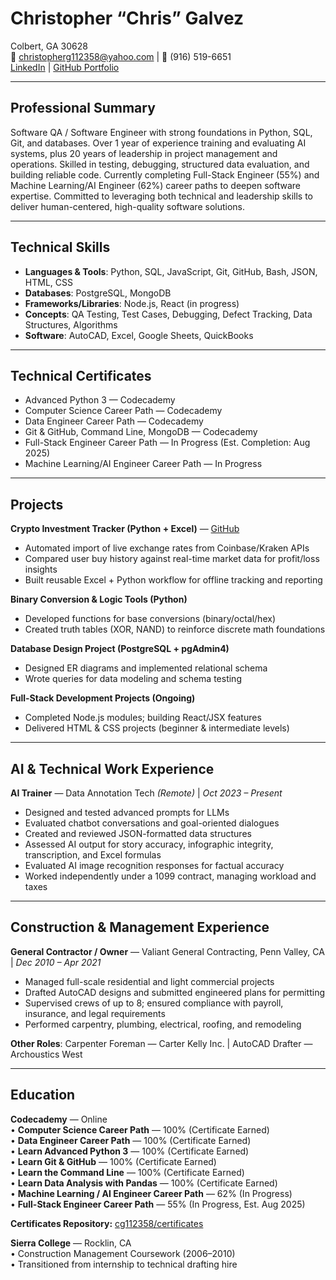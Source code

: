 # Christopher “Chris” Galvez
Colbert, GA 30628  
📧 [christopherg112358@yahoo.com](mailto:christopherg112358@yahoo.com) | 📱 (916) 519-6651  
[LinkedIn](https://www.linkedin.com/in/christopher-galvez-98bb5333b) | [GitHub Portfolio](https://github.com/cg112358/crypto-price-tracker)

---

## Professional Summary
Software QA / Software Engineer with strong foundations in Python, SQL, Git, and databases. Over 1 year of experience training and evaluating AI systems, plus 20 years of leadership in project management and operations. Skilled in testing, debugging, structured data evaluation, and building reliable code. Currently completing Full-Stack Engineer (55%) and Machine Learning/AI Engineer (62%) career paths to deepen software expertise. Committed to leveraging both technical and leadership skills to deliver human-centered, high-quality software solutions.

---

## Technical Skills
- **Languages & Tools**: Python, SQL, JavaScript, Git, GitHub, Bash, JSON, HTML, CSS  
- **Databases**: PostgreSQL, MongoDB  
- **Frameworks/Libraries**: Node.js, React (in progress)  
- **Concepts**: QA Testing, Test Cases, Debugging, Defect Tracking, Data Structures, Algorithms  
- **Software**: AutoCAD, Excel, Google Sheets, QuickBooks  

---

## Technical Certificates
- Advanced Python 3 — Codecademy  
- Computer Science Career Path — Codecademy  
- Data Engineer Career Path — Codecademy  
- Git & GitHub, Command Line, MongoDB — Codecademy  
- Full-Stack Engineer Career Path — In Progress (Est. Completion: Aug 2025)  
- Machine Learning/AI Engineer Career Path — In Progress  

---

## Projects
**Crypto Investment Tracker (Python + Excel)** — [GitHub](https://github.com/cg112358/crypto-price-tracker)  
- Automated import of live exchange rates from Coinbase/Kraken APIs  
- Compared user buy history against real-time market data for profit/loss insights  
- Built reusable Excel + Python workflow for offline tracking and reporting  

**Binary Conversion & Logic Tools (Python)**  
- Developed functions for base conversions (binary/octal/hex)  
- Created truth tables (XOR, NAND) to reinforce discrete math foundations  

**Database Design Project (PostgreSQL + pgAdmin4)**  
- Designed ER diagrams and implemented relational schema  
- Wrote queries for data modeling and schema testing  

**Full-Stack Development Projects (Ongoing)**  
- Completed Node.js modules; building React/JSX features  
- Delivered HTML & CSS projects (beginner & intermediate levels)  

---

## AI & Technical Work Experience
**AI Trainer** — Data Annotation Tech *(Remote)* | *Oct 2023 – Present*  
- Designed and tested advanced prompts for LLMs  
- Evaluated chatbot conversations and goal-oriented dialogues  
- Created and reviewed JSON-formatted data structures  
- Assessed AI output for story accuracy, infographic integrity, transcription, and Excel formulas  
- Evaluated AI image recognition responses for factual accuracy  
- Worked independently under a 1099 contract, managing workload and taxes  

---

## Construction & Management Experience
**General Contractor / Owner** — Valiant General Contracting, Penn Valley, CA | *Dec 2010 – Apr 2021*  
- Managed full-scale residential and light commercial projects  
- Drafted AutoCAD designs and submitted engineered plans for permitting  
- Supervised crews of up to 8; ensured compliance with payroll, insurance, and legal requirements  
- Performed carpentry, plumbing, electrical, roofing, and remodeling  

**Other Roles**: Carpenter Foreman — Carter Kelly Inc. | AutoCAD Drafter — Archoustics West  

---

## Education

**Codecademy** — Online  
• **Computer Science Career Path** — 100% (Certificate Earned)  
• **Data Engineer Career Path** — 100% (Certificate Earned)  
• **Learn Advanced Python 3** — 100% (Certificate Earned)  
• **Learn Git & GitHub** — 100% (Certificate Earned)  
• **Learn the Command Line** — 100% (Certificate Earned)  
• **Learn Data Analysis with Pandas** — 100% (Certificate Earned)  
• **Machine Learning / AI Engineer Career Path** — 62% (In Progress)  
• **Full-Stack Engineer Career Path** — 55% (In Progress, Est. Aug 2025)  

**Certificates Repository:** [cg112358/certificates](https://cg112358.github.io/certificates/)  

**Sierra College** — Rocklin, CA  
• Construction Management Coursework (2006–2010)  
• Transitioned from internship to technical drafting hire  
